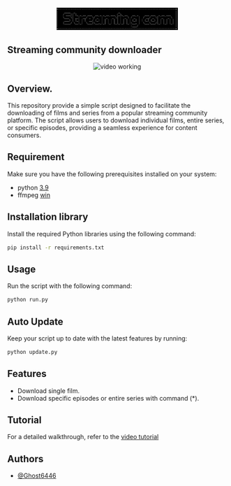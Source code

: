 <p align="center">
	<img src="Src/Assets/min_logo.png" style="max-width: 55%;" alt="video working" />
</p>

## Streaming community downloader
<p align="center">
	<img src="Src/Assets/run.gif" style="max-width: 55%;" alt="video working" />
</p>

## Overview.
This repository provide a simple script designed to facilitate the downloading of films and series from a popular streaming community platform. The script allows users to download individual films, entire series, or specific episodes, providing a seamless experience for content consumers.

## Requirement
Make sure you have the following prerequisites installed on your system:

* python [3.9](https://www.python.org/downloads/release/python-390/)
* ffmpeg [win](https://www.gyan.dev/ffmpeg/builds/)

## Installation library
Install the required Python libraries using the following command:
```bash
pip install -r requirements.txt
```

## Usage
Run the script with the following command:
```python
python run.py
```

## Auto Update
Keep your script up to date with the latest features by running:
```python
python update.py
```

## Features
- Download single film.
- Download specific episodes or entire series with command (*).

## Tutorial
For a detailed walkthrough, refer to the [video tutorial](https://www.youtube.com/watch?v=Ok7hQCgxqLg&ab_channel=Nothing)

## Authors
- [@Ghost6446](https://www.github.com/Ghost6446)
